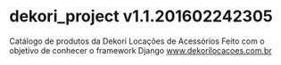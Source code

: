 # dekori_project v1.1.201602242305

Catálogo de produtos da Dekori Locações de Acessórios
Feito com o objetivo de conhecer o framework Django
www.dekorilocacoes.com.br

